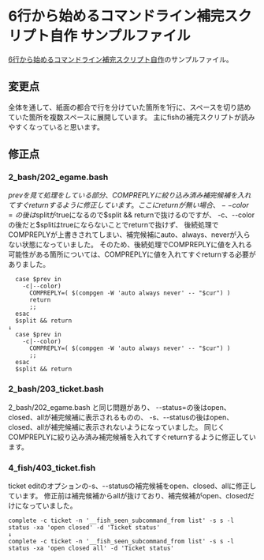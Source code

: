 # 6行から始めるコマンドライン補完スクリプト自作 サンプルファイル

[6行から始めるコマンドライン補完スクリプト自作](https://techbookfest.org/product/bswqrn71FNpHA1gZzMR0tb?productVariantID=dVUPKfByCAU9UDCNGbnAw1)のサンプルファイル。

## 変更点

全体を通して、紙面の都合で行を分けていた箇所を1行に、スペースを切り詰めていた箇所を複数スペースに展開しています。
主にfishの補完スクリプトが読みやすくなっていると思います。

## 修正点

### 2\_bash/202\_egame.bash

$prevを見て処理をしている部分、
COMPREPLYに絞り込み済み補完候補を入れてすぐreturnするように修正しています。
ここにreturnが無い場合、
--color=の後は$splitがtrueになるので$split && returnで抜けるのですが、
-c、--colorの後だと$splitはtrueにならないことでreturnで抜けず、
後続処理でCOMPREPLYが上書きされてしまい、補完候補にauto、always、neverが入らない状態になっていました。
そのため、後続処理でCOMPREPLYに値を入れる可能性がある箇所については、COMPREPLYに値を入れてすぐreturnする必要がありました。

```
  case $prev in
    -c|--color)
      COMPREPLY=( $(compgen -W 'auto always never' -- "$cur") )
      return
      ;;
  esac
  $split && return
↓
  case $prev in
    -c|--color)
      COMPREPLY=( $(compgen -W 'auto always never' -- "$cur") )
      ;;
  esac
  $split && return
```

### 2\_bash/203\_ticket.bash

2\_bash/202\_egame.bash と同じ問題があり、
--status=の後はopen、closed、allが補完候補に表示されるものの、
-s、--statusの後はopen、closed、allが補完候補に表示されないようになっていました。
同じくCOMPREPLYに絞り込み済み補完候補を入れてすぐreturnするように修正しています。

### 4\_fish/403\_ticket.fish

ticket editのオプションの-s、--statusの補完候補をopen、closed、allに修正しています。
修正前は補完候補からallが抜けており、補完候補がopen、closedだけになっていました。

```
complete -c ticket -n '__fish_seen_subcommand_from list' -s s -l status -xa 'open closed' -d 'Ticket status'
↓
complete -c ticket -n '__fish_seen_subcommand_from list' -s s -l status -xa 'open closed all' -d 'Ticket status'
```
